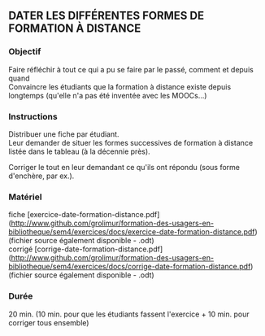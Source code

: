 ## DATER LES DIFFÉRENTES FORMES DE FORMATION À DISTANCE

### Objectif
Faire réfléchir à tout ce qui a pu se faire par le passé, comment et depuis quand   
Convaincre les étudiants que la formation à distance existe depuis longtemps (qu'elle n'a pas été inventée avec les MOOCs...)   

### Instructions
Distribuer une fiche par étudiant.   
Leur demander de situer les formes successives de formation à distance listée dans le tableau (à la décennie près).   

Corriger le tout en leur demandant ce qu'ils ont répondu (sous forme d'enchère, par ex.).   

### Matériel
fiche [exercice-date-formation-distance.pdf] (http://www.github.com/grolimur/formation-des-usagers-en-bibliotheque/sem4/exercices/docs/exercice-date-formation-distance.pdf) (fichier source également disponible - .odt)   
corrigé [corrige-date-formation-distance.pdf] (http://www.github.com/grolimur/formation-des-usagers-en-bibliotheque/sem4/exercices/docs/corrige-date-formation-distance.pdf) (fichier source également disponible - .odt)   

### Durée
20 min. (10 min. pour que les étudiants fassent l'exercice + 10 min. pour corriger tous ensemble)
